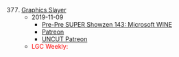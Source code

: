 377. [Graphics Slayer](https://linuxgamecast.com/2019/11/linuxgamecast-weekly-377-graphics-slayer/)
     * 2019-11-09
        * [Pre-Pre SUPER Showzen 143: Microsoft WINE](https://www.patreon.com/posts/pre-pre-super-31465007)
        * [Patreon](https://www.patreon.com/posts/linuxgamecast-31465078)
        * [UNCUT Patreon](https://www.patreon.com/posts/linuxgamecast-31465037)
     * <span style="color:red">LGC Weekly:</span>
